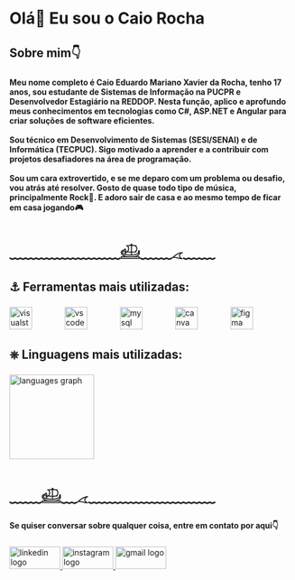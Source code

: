 <h1 align="left">Olá👋 Eu sou o Caio Rocha</h1>

###

<h2 align="left">Sobre mim👇</h2>

###

<h4 align="left">Meu nome completo é Caio Eduardo Mariano Xavier da Rocha, tenho 17 anos, sou estudante de Sistemas de Informação na PUCPR e Desenvolvedor Estagiário na REDDOP. Nesta função, aplico e aprofundo meus conhecimentos em tecnologias como C#, ASP.NET e Angular para criar soluções de software eficientes.<br><br>Sou técnico em Desenvolvimento de Sistemas (SESI/SENAI) e de Informática (TECPUC). Sigo motivado a aprender e a contribuir com projetos desafiadores na área de programação.<br><br>Sou um cara extrovertido, e se me deparo com um problema ou desafio, vou atrás até resolver. Gosto de quase todo tipo de música, principalmente Rock🤘. E adoro sair de casa e ao mesmo tempo de ficar em casa jogando🎮</h4>

###

<h1 align="left">﹏﹏﹏﹏﹏﹏﹏𓊝﹏﹏𓂁﹏﹏</h1>

###

<h2 align="left">⚓︎ Ferramentas mais utilizadas:</h2>

###

<div align="left">
  <img src="https://cdn.jsdelivr.net/gh/devicons/devicon/icons/visualstudio/visualstudio-plain.svg" height="40" alt="visualstudio logo"  />
  <img width="50" />
  <img src="https://cdn.jsdelivr.net/gh/devicons/devicon/icons/vscode/vscode-original.svg" height="40" alt="vscode logo"  />
  <img width="50" />
  <img src="https://cdn.jsdelivr.net/gh/devicons/devicon/icons/mysql/mysql-original.svg" height="40" alt="mysql logo"  />
  <img width="50" />
  <img src="https://cdn.jsdelivr.net/gh/devicons/devicon/icons/canva/canva-original.svg" height="40" alt="canva logo"  />
  <img width="50" />
  <img src="https://cdn.jsdelivr.net/gh/devicons/devicon/icons/figma/figma-original.svg" height="40" alt="figma logo"  />
</div>

###

<h2 align="left">⎈ Linguagens mais utilizadas:</h2>

###

<div align="left">
  <img src="https://github-readme-stats.vercel.app/api/top-langs?username=caiomxr&locale=en&hide_title=false&layout=compact&card_width=320&langs_count=5&theme=dracula&hide_border=false&order=2" height="150" alt="languages graph"  />
</div>

###

<h1 align="left">﹏﹏𓊝﹏𓂁﹏﹏﹏﹏﹏﹏﹏﹏</h1>

###

<h4 align="left">Se quiser conversar sobre qualquer coisa, entre em contato por aqui👇</h4>

###

<div align="left">
  <a href="https://www.linkedin.com/in/caiomxr/" target="_blank">
    <img src="https://raw.githubusercontent.com/maurodesouza/profile-readme-generator/master/src/assets/icons/social/linkedin/default.svg" width="90" height="40" alt="linkedin logo"  />
  </a>
  <a href="https://www.instagram.com/caiomxr_" target="_blank">
    <img src="https://raw.githubusercontent.com/maurodesouza/profile-readme-generator/master/src/assets/icons/social/instagram/default.svg" width="90" height="40" alt="instagram logo"  />
  </a>
  <a href="mailto:xavierrocha.caioeduardo@gmail.com" target="_blank">
    <img src="https://raw.githubusercontent.com/maurodesouza/profile-readme-generator/master/src/assets/icons/social/gmail/default.svg" width="90" height="40" alt="gmail logo"  />
  </a>
</div>

###
